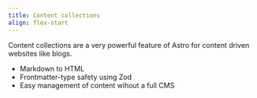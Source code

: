 ```yaml
---
title: Content collections
align: flex-start
---
```


Content collections are a very powerful feature of Astro for content driven websites like blogs.

- Markdown to HTML
- Frontmatter-type safety using Zod
- Easy management of content wihout a full CMS
